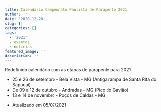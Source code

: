 ```yaml
---
title: Calendario Campeonato Paulista de Parapente 2021
author: ''
date: '2020-12-28'
slug: []
categories: []
tags:
  - '2021'
  - eventos
  - noticias
featured_image: ''
description: ''
---
```


Redefinido calendário com as etapas de parapente para 2021

- 25 e 26 de setembro - Bela Vista - MG (Antiga rampa de Santa Rita do Sapucaí)
- De 09 a 12 de outubro - Andradas - MG (Pico do Gavião)
- 13 e 14 de novembro - Poços de Caldas - MG

* Atualizado em 05/07/2021